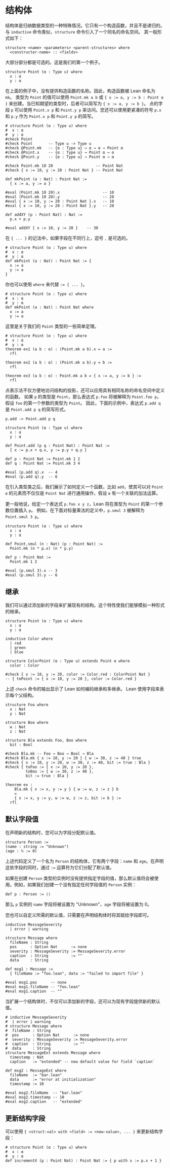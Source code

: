 # 结构体

结构体是归纳数据类型的一种特殊情况。它只有一个构造函数，并且不是递归的。
与 `inductive` 命令类似，`structure` 命令引入了一个同名的命名空间。
其一般形式如下：

```
structure <name> <parameters> <parent-structures> where
  <constructor-name> :: <fields>
```

大部分部分都是可选的。这是我们的第一个例子。

```lean
structure Point (α : Type u) where
  x : α
  y : α
```

在上面的例子中，没有提供构造函数的名称。因此，构造函数被 Lean 命名为 `mk`。
类型为 ``Point`` 的值可以使用 `Point.mk a b` 或 `{ x := a, y := b : Point α }` 来创建。当已知期望的类型时，后者可以简写为 `{ x := a, y := b }`。
点的字段 ``p`` 可以使用 ``Point.x p`` 和 ``Point.y p`` 来访问。您还可以使用更紧凑的符号 `p.x` 和 `p.y` 作为 `Point.x p` 和 `Point.y p` 的简写。

```lean
# structure Point (α : Type u) where
#  x : α
#  y : α
#check Point
#check Point       -- Type u -> Type u
#check @Point.mk   -- {α : Type u} → α → α → Point α
#check @Point.x    -- {α : Type u} → Point α → α
#check @Point.y    -- {α : Type u} → Point α → α

#check Point.mk 10 20                   -- Point Nat
#check { x := 10, y := 20 : Point Nat } -- Point Nat

def mkPoint (a : Nat) : Point Nat :=
  { x := a, y := a }

#eval (Point.mk 10 20).x                   -- 10
#eval (Point.mk 10 20).y                   -- 20
#eval { x := 10, y := 20 : Point Nat }.x   -- 10
#eval { x := 10, y := 20 : Point Nat }.y   -- 20

def addXY (p : Point Nat) : Nat :=
  p.x + p.y

#eval addXY { x := 10, y := 20 }    -- 30
```

在 `{ ... }` 的记法中，如果字段在不同行上，逗号 `,` 是可选的。

```lean
# structure Point (α : Type u) where
#  x : α
#  y : α
def mkPoint (a : Nat) : Point Nat := {
  x := a
  y := a
}
```

你也可以使用 `where` 来代替 `:= { ... }`。

```lean
# structure Point (α : Type u) where
#  x : α
#  y : α
def mkPoint (a : Nat) : Point Nat where
  x := a
  y := a
```

这里是关于我们的 `Point` 类型的一些简单定理。

```lean
# structure Point (α : Type u) where
#  x : α
#  y : α
theorem ex1 (a b : α) : (Point.mk a b).x = a :=
  rfl

theorem ex2 (a b : α) : (Point.mk a b).y = b :=
  rfl

theorem ex3 (a b : α) : Point.mk a b = { x := a, y := b } :=
  rfl
```

点表示法不仅方便地访问结构的投影，还可以应用具有相同名称的命名空间中定义的函数。
如果 ``p`` 的类型是 ``Point``，那么表达式 ``p.foo`` 将被解释为 ``Point.foo p``，假设 ``foo`` 的第一个参数的类型为 ``Point``。
因此，下面的示例中，表达式 ``p.add q`` 是 ``Point.add p q`` 的简写形式。

```
p.add -> Point.add p q
```

```lean
structure Point (α : Type u) where
  x : α
  y : α

def Point.add (p q : Point Nat) : Point Nat :=
  { x := p.x + q.x, y := p.y + q.y }

def p : Point Nat := Point.mk 1 2
def q : Point Nat := Point.mk 3 4

#eval (p.add q).x  -- 4
#eval (p.add q).y  -- 6
```

在引入类型类之后，我们展示了如何定义一个函数，比如 ``add``，使其可以对 ``Point α`` 的元素而不仅仅是 ``Point Nat`` 进行通用操作，假设 ``α`` 有一个关联的加法运算。

更一般地说，给定一个表达式 ``p.foo x y z``，Lean 将在类型为 ``Point`` 的第一个参数位置插入 ``p``。
例如，在下面对标量乘法的定义中，``p.smul 3`` 被解释为 ``Point.smul 3 p``。

```lean
structure Point (α : Type u) where
  x : α
  y : α

def Point.smul (n : Nat) (p : Point Nat) :=
  Point.mk (n * p.x) (n * p.y)

def p : Point Nat :=
  Point.mk 1 2

#eval (p.smul 3).x -- 3
#eval (p.smul 3).y -- 6
```

## 继承

我们可以通过添加新的字段来扩展现有的结构。这个特性使我们能够模拟一种形式的继承。

```lean
structure Point (α : Type u) where
  x : α
  y : α

inductive Color where
  | red
  | green
  | blue

structure ColorPoint (α : Type u) extends Point α where
  color : Color

#check { x := 10, y := 20, color := Color.red : ColorPoint Nat }
-- { toPoint := { x := 10, y := 20 }, color := Color.red }
```

上述 `check` 命令的输出显示了 Lean 如何编码继承和多继承。
Lean 使用字段来表示每个父结构。

```lean
structure Foo where
  x : Nat
  y : Nat

structure Boo where
  w : Nat
  z : Nat

structure Bla extends Foo, Boo where
  bit : Bool

#check Bla.mk -- Foo → Boo → Bool → Bla
#check Bla.mk { x := 10, y := 20 } { w := 30, z := 40 } true
#check { x := 10, y := 20, w := 30, z := 40, bit := true : Bla }
#check { toFoo := { x := 10, y := 20 },
         toBoo := { w := 30, z := 40 },
         bit := true : Bla }

theorem ex :
    Bla.mk { x := x, y := y } { w := w, z := z } b
    =
    { x := x, y := y, w := w, z := z, bit := b } :=
  rfl
```

## 默认字段值

在声明新的结构时，您可以为字段分配默认值。

```lean
structure Person :=
(name : string := "Unknown")
(age : ℕ := 0)
```

上述代码定义了一个名为 `Person` 的结构体，它有两个字段：`name` 和 `age`。在声明这些字段的同时，通过 `:=` 运算符为它们分配了默认值。

如果在创建 `Person` 类型的实例时没有提供指定字段的值，那么默认值将会被使用。例如，如果我们创建一个没有指定任何字段值的 `Person` 实例：

```lean
def p : Person := ⟨⟩
```

那么 `p` 实例的 `name` 字段将被设置为 "Unknown"，`age` 字段将被设置为 0。

您也可以自定义所需的默认值，只需要在声明结构体时将其赋给字段即可。

```lean
inductive MessageSeverity
  | error | warning

structure Message where
  fileName : String
  pos      : Option Nat      := none
  severity : MessageSeverity := MessageSeverity.error
  caption  : String          := ""
  data     : String

def msg1 : Message :=
  { fileName := "foo.lean", data := "failed to import file" }

#eval msg1.pos      -- none
#eval msg1.fileName -- "foo.lean"
#eval msg1.caption  -- ""
```

当扩展一个结构体时，不仅可以添加新的字段，还可以为现有字段提供新的默认值。

```lean
# inductive MessageSeverity
#  | error | warning
# structure Message where
#  fileName : String
#  pos      : Option Nat      := none
#  severity : MessageSeverity := MessageSeverity.error
#  caption  : String          := ""
#  data     : String
structure MessageExt extends Message where
  timestamp : Nat
  caption   := "extended" -- new default value for field `caption`

def msg2 : MessageExt where
  fileName  := "bar.lean"
  data      := "error at initialization"
  timestamp := 10

#eval msg2.fileName  -- "bar.lean"
#eval msg2.timestamp -- 10
#eval msg2.caption   -- "extended"
```

## 更新结构字段

可以使用 `{ <struct-val> with <field> := <new-value>, ... }` 来更新结构字段：

```lean
# structure Point (α : Type u) where
#  x : α
#  y : α
def incrementX (p : Point Nat) : Point Nat := { p with x := p.x + 1 }
```

